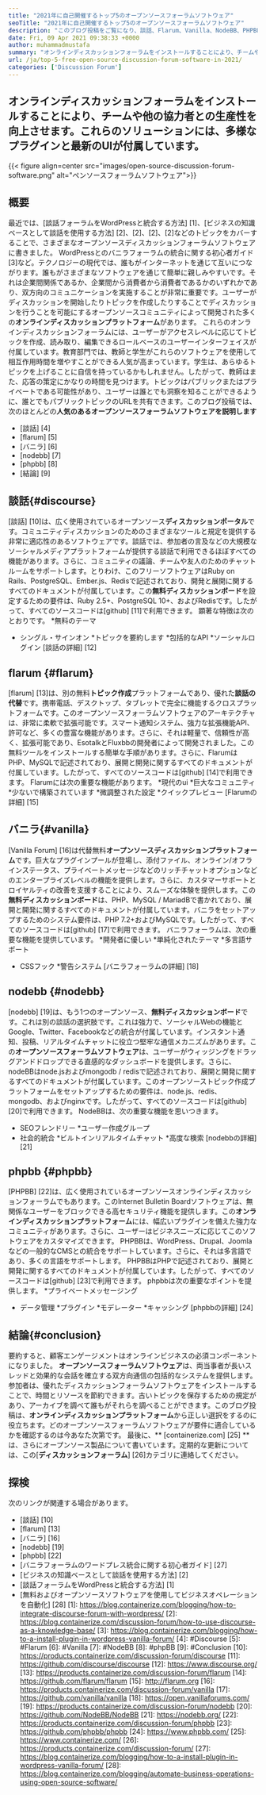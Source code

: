 ```yaml
---
title: "2021年に自己開催するトップ5のオープンソースフォーラムソフトウェア" 
seoTitle: "2021年に自己開催するトップ5のオープンソースフォーラムソフトウェア" 
description: "このブログ投稿をご覧になり、談話、Flarum、Vanilla、NodeBB、PHPBBを含むトップ5の無料オープンソースフォーラムソフトウェアについて学びます。" 
date: Fri, 09 Apr 2021 09:38:33 +0000
author: muhammadmustafa
summary: "オンラインディスカッションフォーラムをインストールすることにより、チームや他の協力者との生産性を向上させます。これらのソリューションには、多様なプラグインと最新のUIが付属しています。" 
url: /ja/top-5-free-open-source-discussion-forum-software-in-2021/
categories: ['Discussion Forum']
---
```


## オンラインディスカッションフォーラムをインストールすることにより、チームや他の協力者との生産性を向上させます。これらのソリューションには、多様なプラグインと最新のUIが付属しています。

{{< figure align=center src="images/open-source-discussion-forum-software.png" alt="ペンソースフォーラムソフトウェア">}}


## **概要**
最近では、[談話フォーラムをWordPressと統合する方法] [1]、[ビジネスの知識ベースとして談話を使用する方法] [2]、[2]、[2]、[2]などのトピックをカバーすることで、さまざまなオープンソースディスカッションフォーラムソフトウェアに書きました。 WordPressとのバニラフォーラムの統合に関する初心者ガイド[3]など。テクノロジーの現代では、誰もがインターネットを通じて互いにつながります。誰もがさまざまなソフトウェアを通じて簡単に親しみやすいです。それは企業間関係であるか、企業間から消費者から消費者であるかのいずれかであり、双方向のコミュニケーションを実施することが非常に重要です。ユーザーがディスカッションを開始したりトピックを作成したりすることでディスカッションを行うことを可能にするオープンソースコミュニティによって開発された多くの**オンラインディスカッションプラットフォーム**があります。
これらのオンラインディスカッションフォーラムには、ユーザーがアクセスレベルに応じてトピックを作成、読み取り、編集できるロールベースのユーザーインターフェイスが付属しています。教育部門では、教師と学生がこれらのソフトウェアを使用して相互作用時間を増やすことができる人気が高まっています。学生は、あらゆるトピックを上げることに自信を持っているかもしれません。したがって、教師はまた、応答の策定にかなりの時間を見つけます。トピックはパブリックまたはプライベートである可能性があり、ユーザーは誰とでも洞察を知ることができるように、誰とでもパブリックトピックのURLを共有できます。このブログ投稿では、次のほとんどの**人気のあるオープンソースフォーラムソフトウェアを説明します**
  * [談話] [4]
  * [flarum] [5]
  * [バニラ] [6]
  * [nodebb] [7]
  * [phpbb] [8]
  * [結論] [9]

## 談話{#discourse}
[談話] [10]は、広く使用されているオープンソース**ディスカッションポータル**です。コミュニティディスカッションのためのさまざまなツールと規定を提供する非常に適応性のあるソフトウェアです。談話では、参加者の言及などの大規模なソーシャルメディアプラットフォームが提供する談話で利用できるほぼすべての機能があります。さらに、コミュニティの議論、チームや友人のためのチャットルームをサポートします。とりわけ、このフリーソフトウェアはRuby on Rails、PostgreSQL、Ember.js、Redisで記述されており、開発と展開に関するすべてのドキュメントが付属しています。この**無料ディスカッションボード**を設定するための要件は、Ruby 2.5+、PostgreSQL 10+、およびRedisです。したがって、すべてのソースコードは[github] [11]で利用できます。
顕著な特徴は次のとおりです。
  *無料のテーマ
  * シングル・サインオン
  *トピックを要約します
  *包括的なAPI
  *ソーシャルログイン
[談話の詳細] [12]

## flarum {#flarum}
[flarum] [13]は、別の無料**トピック作成**プラットフォームであり、優れた**談話の代替**です。携帯電話、デスクトップ、タブレットで完全に機能するクロスプラットフォームです。このオープンソースフォーラムソフトウェアのアーキテクチャは、非常に柔軟で拡張可能です。スマート通知システム、強力な拡張機能API、許可など、多くの豊富な機能があります。さらに、それは軽量で、信頼性が高く、拡張可能であり、EsotalkとFluxbbの開発者によって開発されました。この無料ツールをインストールする簡単な手順があります。さらに、FlarumはPHP、MySQLで記述されており、展開と開発に関するすべてのドキュメントが付属しています。したがって、すべてのソースコードは[github] [14]で利用できます。
Flarumには次の重要な機能があります。
  *現代のui
  *巨大なコミュニティ
  *少ないで構築されています
  *微調整された設定
  *クイックプレビュー
[Flarumの詳細] [15]

## バニラ{#vanilla}
[Vanilla Forum] [16]は代替無料**オープンソースディスカッションプラットフォーム**です。巨大なプラグインプールが登場し、添付ファイル、オンライン/オフラインステータス、プライベートメッセージなどのリッチチャットオプションなどのエンタープライズレベルの機能を提供します。さらに、カスタマーサポートとロイヤルティの改善を支援することにより、スムーズな体験を提供します。この**無料ディスカッションボード**は、PHP、MySQL / MariadBで書かれており、展開と開発に関するすべてのドキュメントが付属しています。バニラをセットアップするためのシステム要件は、PHP 7.2+およびMySQLです。したがって、すべてのソースコードは[github] [17]で利用できます。
バニラフォーラムは、次の重要な機能を提供しています。
  *開発者に優しい
  *単純化されたテーマ
  *多言語サポート
  * CSSフック
  *警告システム
[バニラフォーラムの詳細] [18]

## nodebb {#nodebb}
[nodebb] [19]は、もう1つのオープンソース、**無料ディスカッションボード**です。これは別の談話の選択肢です。これは強力で、ソーシャルWebの機能とGoogle、Twitter、Facebookなどの統合が付属しています。インスタント通知、投稿、リアルタイムチャットに役立つ堅牢な通信メカニズムがあります。この**オープンソースフォーラムソフトウェア**は、ユーザーがウィッジングをドラッグアンドドロップできる直感的なダッシュボードを提供します。さらに、nodeBBはnode.jsおよびmongodb / redisで記述されており、展開と開発に関するすべてのドキュメントが付属しています。このオープンソーストピック作成プラットフォームをセットアップするための要件は、node.js、redis、mongodb、およびnginxです。したがって、すべてのソースコードは[github] [20]で利用できます。
NodeBBは、次の重要な機能を思いつきます。
  * SEOフレンドリー
  *ユーザー作成グループ
  * 社会的統合
  *ビルトインリアルタイムチャット
  *高度な検索
[nodebbの詳細] [21]

## phpbb {#phpbb}
[PHPBB] [22]は、広く使用されているオープンソースオンラインディスカッションフォーラムでもあります。このInternet Bulletin Boardソフトウェアは、無関係なユーザーをブロックできる高セキュリティ機能を提供します。この**オンラインディスカッションプラットフォーム**には、幅広いプラグインを備えた強力なコミュニティがあります。さらに、ユーザーはビジネスニーズに応じてこのソフトウェアをカスタマイズできます。 PHPBBは、WordPress、Drupal、Joomlaなどの一般的なCMSとの統合をサポートしています。さらに、それは多言語であり、多くの言語をサポートします。 PHPBBはPHPで記述されており、展開と開発に関するすべてのドキュメントが付属しています。したがって、すべてのソースコードは[github] [23]で利用できます。
phpbbは次の重要なポイントを提供します。
  *プライベートメッセージング
  * データ管理
  *プラグイン
  *モデレーター
  *キャッシング
[phpbbの詳細] [24]

## 結論{#conclusion}
要約すると、顧客エンゲージメントはオンラインビジネスの必須コンポーネントになりました。 **オープンソースフォーラムソフトウェア**は、両当事者が長いスレッドと効果的な会話を確立する双方向通信の包括的なシステムを提供します。参加者は、優れたディスカッションフォーラムソフトウェアをインストールすることで、時間とリソースを節約できます。古いトピックを保存するための規定があり、アーカイブを調べて誰もがそれらを調べることができます。このブログ投稿は、**オンラインディスカッションプラットフォーム**から正しい選択をするのに役立ちます。どのオープンソースフォーラムソフトウェアが要件に適合しているかを確認するのは今あなた次第です。
最後に、** [containerize.com] [25] **は、さらにオープンソース製品について書いています。定期的な更新については、この[**ディスカッションフォーラム**] [26]カテゴリに連絡してください。

## 探検
次のリンクが関連する場合があります。
  * [談話] [10]
  * [flarum] [13]
  * [バニラ] [16]
  * [nodebb] [19]
  * [phpbb] [22]
  * [バニラフォーラムのワードプレス統合に関する初心者ガイド] [27]
  * [ビジネスの知識ベースとして談話を使用する方法] [2]
  * [談話フォーラムをWordPressと統合する方法] [1]
  * [無料およびオープンソースソフトウェアを使用してビジネスオペレーションを自動化] [28]
[1]: https://blog.containerize.com/blogging/how-to-integrate-discourse-forum-with-wordpress/
[2]: https://blog.containerize.com/discussion-forum/how-to-use-discourse-as-a-knowledge-base/
[3]: https://blog.containerize.com/blogging/how-to-a-install-plugin-in-wordpress-vanilla-forum/
[4]: #Discourse
[5]: #Flarum
[6]: #Vanilla
[7]: #NodeBB
[8]: #phpBB
[9]: #Conclusion
[10]: https://products.containerize.com/discussion-forum/discourse
[11]: https://github.com/discourse/discourse
[12]: https://www.discourse.org/
[13]: https://products.containerize.com/discussion-forum/flarum
[14]: https://github.com/flarum/flarum
[15]: http://flarum.org
[16]: https://products.containerize.com/discussion-forum/vanilla
[17]: https://github.com/vanilla/vanilla
[18]: https://open.vanillaforums.com/
[19]: https://products.containerize.com/discussion-forum/nodebb
[20]: https://github.com/NodeBB/NodeBB
[21]: https://nodebb.org/
[22]: https://products.containerize.com/discussion-forum/phpbb
[23]: https://github.com/phpbb/phpbb
[24]: https://www.phpbb.com/
[25]: https://www.containerize.com/
[26]: https://products.containerize.com/discussion-forum/
[27]: https://blog.containerize.com/blogging/how-to-a-install-plugin-in-wordpress-vanilla-forum/
[28]: https://blog.containerize.com/blogging/automate-business-operations-using-open-source-software/

